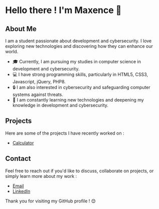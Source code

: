 # Hello there ! I'm Maxence 👋

## About Me
I am a student passionate about development and cybersecurity. I love exploring new technologies and discovering how they can enhance our world.

- 🎓 Currently, I am pursuing my studies in computer science in development and cybersecurity.
- 💻 I have strong programming skills, particularly in HTML5, CSS3, Javascript, jQuery, PHP8.
- 🔒 I am also interested in cybersecurity and safeguarding computer systems against threats.
- 🌱 I am constantly learning new technologies and deepening my knowledge in development and cybersecurity.

## Projects
Here are some of the projects I have recently worked on :

- [Calculator](https://github.com/M4XAW/Calculator)

## Contact
Feel free to reach out if you'd like to discuss, collaborate on projects, or simply learn more about my work :

- [Email](mailto:m.picault@ecole-ipssi.net)
- [LinkedIn](https://www.linkedin.com/in/maxence-picault-5b9280266)

Thank you for visiting my GitHub profile ! 😊
